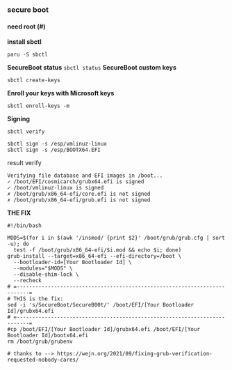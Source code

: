 ### secure boot
#### need root (#)
<b>install sbctl</b>
```
paru -S sbctl
```
<b>SecureBoot status</b>
``
sbctl status
``
<b>SecureBoot custom keys</b>
```
sbctl create-keys
```
<b> Enroll your keys with Microsoft keys </b>
```
sbctl enroll-keys -m
```
<b>Signing</b>
```
sbctl verify

sbctl sign -s /esp/vmlinuz-linux
sbctl sign -s /esp/BOOTX64.EFI
```
result verify
```
Verifying file database and EFI images in /boot...
✓ /boot/EFI/cosmicarch/grubx64.efi is signed
✓ /boot/vmlinuz-linux is signed
✗ /boot/grub/x86_64-efi/core.efi is not signed
✗ /boot/grub/x86_64-efi/grub.efi is not signed
```

<b>THE FIX</b>
```
#!/bin/bash

MODS=$(for i in $(awk '/insmod/ {print $2}' /boot/grub/grub.cfg | sort -u); do
  test -f /boot/grub/x86_64-efi/$i.mod && echo $i; done)
grub-install --target=x86_64-efi --efi-directory=/boot \
  --bootloader-id=[Your Bootloader Id] \
  --modules="$MODS" \
  --disable-shim-lock \
  --recheck
# =--------------------------------------------------------------------------=
# THIS is the fix:
sed -i 's/SecureBoot/SecureB00t/' /boot/EFI/[Your Bootloader Id]/grubx64.efi
# =--------------------------------------------------------------------------=
#cp /boot/EFI/[Your Bootloader Id]/grubx64.efi /boot/EFI/[Your Bootloader Id]/bootx64.efi
rm /boot/grub/grubenv

# thanks to --> https://wejn.org/2021/09/fixing-grub-verification-requested-nobody-cares/
```
